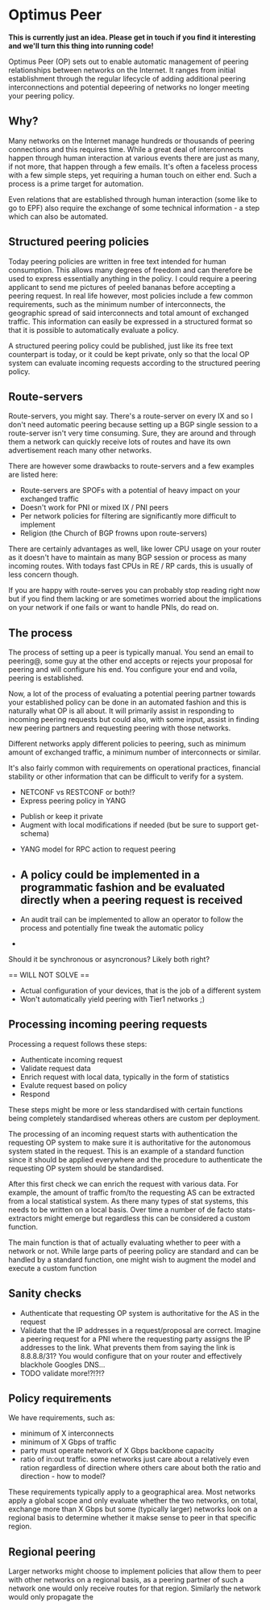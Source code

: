 Optimus Peer
============

**This is currently just an idea. Please get in touch if you find it
interesting and we'll turn this thing into running code!**

Optimus Peer (OP) sets out to enable automatic management of peering
relationships between networks on the Internet. It ranges from initial
establishment through the regular lifecycle of adding additional peering
interconnections and potential depeering of networks no longer meeting your
peering policy.

Why?
----
Many networks on the Internet manage hundreds or thousands of peering
connections and this requires time. While a great deal of interconnects happen
through human interaction at various events there are just as many, if not
more, that happen through a few emails. It's often a faceless process with a
few simple steps, yet requiring a human touch on either end. Such a process is
a prime target for automation.

Even relations that are established through human interaction (some like to go
to EPF) also require the exchange of some technical information - a step which
can also be automated.

Structured peering policies
---------------------------
Today peering policies are written in free text intended for human consumption.
This allows many degrees of freedom and can therefore be used to express
essentially anything in the policy. I could require a peering applicant to send
me pictures of peeled bananas before accepting a peering request. In real life
however, most policies include a few common requirements, such as the minimum
number of interconnects, the geographic spread of said interconnects and total
amount of exchanged traffic. This information can easily be expressed in a
structured format so that it is possible to automatically evaluate a policy.

A structured peering policy could be published, just like its free text
counterpart is today, or it could be kept private, only so that the local OP
system can evaluate incoming requests according to the structured peering
policy.

Route-servers
-------------
Route-servers, you might say. There's a route-server on every IX and so I don't
need automatic peering because setting up a BGP single session to a route-server
isn't very time consuming. Sure, they are around and through them a network can
quickly receive lots of routes and have its own advertisement reach many other
networks.

There are however some drawbacks to route-servers and a few examples are listed
here:
 - Route-servers are SPOFs with a potential of heavy impact on your exchanged
   traffic
 - Doesn't work for PNI or mixed IX / PNI peers
 - Per network policies for filtering are significantly more difficult to
   implement
 - Religion (the Church of BGP frowns upon route-servers)

There are certainly advantages as well, like lower CPU usage on your router as
it doesn't have to maintain as many BGP session or process as many incoming
routes. With todays fast CPUs in RE / RP cards, this is usually of less concern
though.

If you are happy with route-serves you can probably stop reading right now but
if you find them lacking or are sometimes worried about the implications on
your network if one fails or want to handle PNIs, do read on.


The process
-----------
The process of setting up a peer is typically manual. You send an email to
peering@, some guy at the other end accepts or rejects your proposal for
peering and will configure his end. You configure your end and voila, peering
is established.


Now, a lot of the process of evaluating a potential peering partner towards
your established policy can be done in an automated fashion and this is
naturally what OP is all about. It will primarily assist in responding to
incoming peering requests but could also, with some input, assist in finding
new peering partners and requesting peering with those networks.

Different networks apply different policies to peering, such as minimum amount
of exchanged traffic, a minimum number of interconnects or similar.

It's also fairly common with requirements on operational practices, financial
stability or other information that can be difficult to verify for a system.


* NETCONF vs RESTCONF or both!?
* Express peering policy in YANG
 - Publish or keep it private
 - Augment with local modifications if needed (but be sure to support get-schema)
* YANG model for RPC action to request peering
* A policy could be implemented in a programmatic fashion and be evaluated
  directly when a peering request is received
  - 
* An audit trail can be implemented to allow an operator to follow the process
  and potentially fine tweak the automatic policy
- 

Should it be synchronous or asyncronous? Likely both right? 


== WILL NOT SOLVE ==
- Actual configuration of your devices, that is the job of a different system
- Won't automatically yield peering with Tier1 networks ;)


Processing incoming peering requests
------------------------------------
Processing a request follows these steps:
* Authenticate incoming request
* Validate request data
* Enrich request with local data, typically in the form of statistics
* Evalute request based on policy
* Respond

These steps might be more or less standardised with certain functions being
completely standardised whereas others are custom per deployment.

The processing of an incoming request starts with authentication the requesting
OP system to make sure it is authoritative for the autonomous system stated in
the request. This is an example of a standard function since it should be
applied everywhere and the procedure to authenticate the requesting OP system
should be standardised.

After this first check we can enrich the request with various data. For
example, the amount of traffic from/to the requesting AS can be extracted from
a local statistical system. As there many types of stat systems, this needs to
be written on a local basis. Over time a number of de facto stats-extractors
might emerge but regardless this can be considered a custom function.

The main function is that of actually evaluating whether to peer with a network
or not. While large parts of peering policy are standard and can be handled by
a standard function, one might wish to augment the model and execute a custom
function


Sanity checks
-------------
* Authenticate that requesting OP system is authoritative for the AS in the
  request
* Validate that the IP addresses in a request/proposal are correct. Imagine a
  peering request for a PNI where the requesting party assigns the IP addresses
  to the link. What prevents them from saying the link is 8.8.8.8/31? You would
  configure that on your router and effectively blackhole Googles DNS...
* TODO validate more!?!?!?

Policy requirements
-------------------
We have requirements, such as:
 - minimum of X interconnects
 - minimum of X Gbps of traffic
 - party must operate network of X Gbps backbone capacity
 - ratio of in:out traffic. some networks just care about a relatively even
   ration regardless of direction where others care about both the ratio and
   direction - how to model?

These requirements typically apply to a geographical area. Most networks apply
a global scope and only evaluate whether the two networks, on total, exchange
more than X Gbps but some (typically larger) networks look on a regional basis
to determine whether it makse sense to peer in that specific region.


Regional peering
----------------
Larger networks might choose to implement policies that allow them to peer with
other networks on a regional basis, as a peering partner of such a network one
would only receive routes for that region. Similarly the network would only propagate the 

